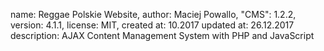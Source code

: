 name: Reggae Polskie Website,
author: Maciej Powallo,
"CMS": 1.2.2,
version: 4.1.1,
license: MIT,
created at: 10.2017
updated at: 26.12.2017
description: AJAX Content Management System with PHP and JavaScript